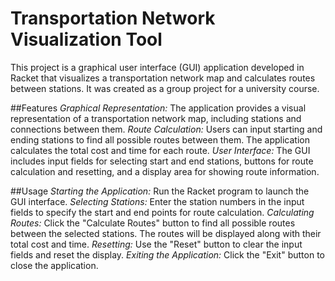 # Transportation Network Visualization Tool
This project is a graphical user interface (GUI) application developed in Racket that visualizes a transportation network map and calculates routes between stations. It was created as a group project for a university course.

##Features
*Graphical Representation:* The application provides a visual representation of a transportation network map, including stations and connections between them.
*Route Calculation:* Users can input starting and ending stations to find all possible routes between them. The application calculates the total cost and time for each route.
*User Interface:* The GUI includes input fields for selecting start and end stations, buttons for route calculation and resetting, and a display area for showing route information.

##Usage
*Starting the Application:* Run the Racket program to launch the GUI interface.
*Selecting Stations:* Enter the station numbers in the input fields to specify the start and end points for route calculation.
*Calculating Routes:* Click the "Calculate Routes" button to find all possible routes between the selected stations. The routes will be displayed along with their total cost and time.
*Resetting:* Use the "Reset" button to clear the input fields and reset the display.
*Exiting the Application:* Click the "Exit" button to close the application.

